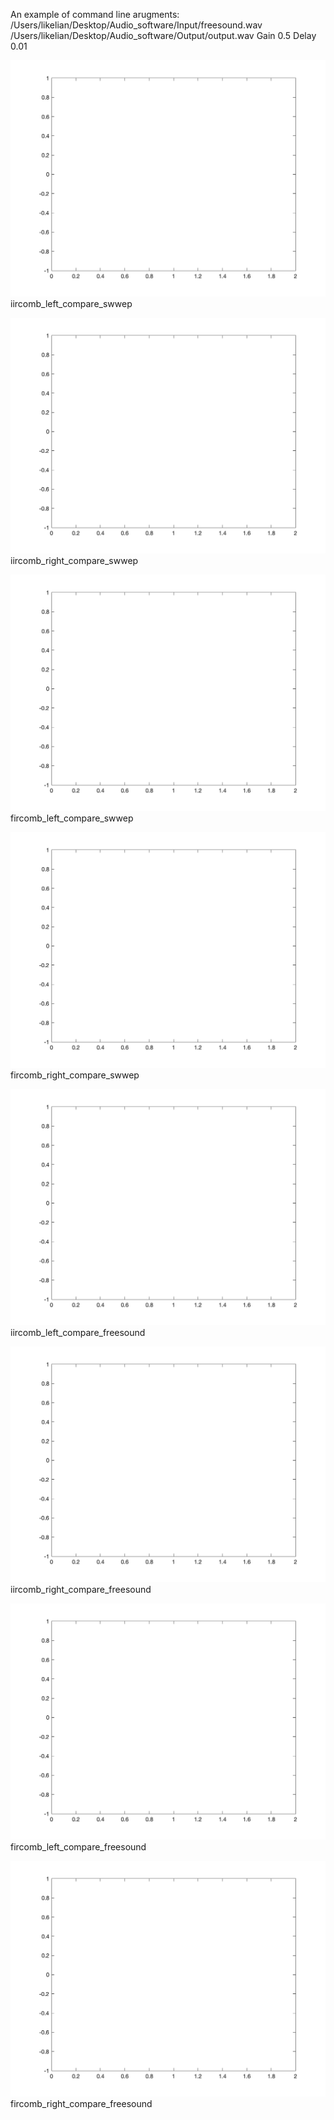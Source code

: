 
An example of command line arugments:
/Users/likelian/Desktop/Audio_software/Input/freesound.wav /Users/likelian/Desktop/Audio_software/Output/output.wav Gain 0.5 Delay 0.01

![iircomb_left_compare_swwep](/Output/sweep/iir_left.png)
iircomb_left_compare_swwep

![iircomb_right_compare_swwep](/Output/sweep/iir_right.png)
iircomb_right_compare_swwep

![fircomb_left_compare_swwep](/Output/sweep/fir_left.png)
fircomb_left_compare_swwep

![fircomb_right_compare_swwep](/Output/sweep/fir_right.png)
fircomb_right_compare_swwep



![iircomb_left_compare_freesound](/Output/freesound/iir_left.png)
iircomb_left_compare_freesound

![iircomb_right_compare_freesound](/Output/freesound/iir_right.png)
iircomb_right_compare_freesound

![fircomb_left_compare_freesound](/Output/freesound/fir_left.png)
fircomb_left_compare_freesound

![fircomb_right_compare_freesound](/Output/freesound/fir_right.png)
fircomb_right_compare_freesound
